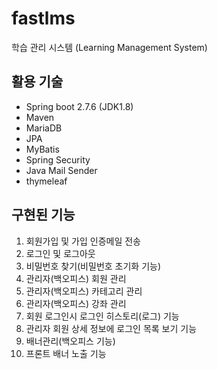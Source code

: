 # fastlms

학습 관리 시스템 (Learning Management System)



## 활용 기술

- Spring boot 2.7.6 (JDK1.8)
- Maven
- MariaDB
- JPA
- MyBatis
- Spring Security
- Java Mail Sender
- thymeleaf



## 구현된 기능

1. 회원가입 및 가입 인증메일 전송
2. 로그인 및 로그아웃
3. 비밀번호 찾기(비밀번호 초기화 기능)
4. 관리자(백오피스) 회원 관리
5. 관리자(백오피스) 카테고리 관리
6. 관리자(백오피스) 강좌 관리
7. 회원 로그인시 로그인 히스토리(로그) 기능
8. 관리자 회원 상세 정보에 로그인 목록 보기 기능
9. 배너관리(백오피스 기능)
10. 프론트 배너 노출 기능
